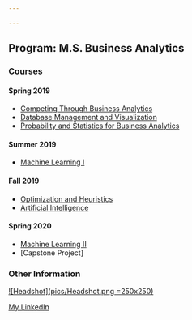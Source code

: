 ```yaml
---

---
```

## Program: M.S. Business Analytics

### Courses
#### Spring 2019
- [Competing Through Business Analytics](/CTBA/index.md)
- [Database Management and Visualization](/DBMV/index.md)
- [Probability and Statistics for Business Analytics](/PSBA/index.md)
#### Summer 2019
- [Machine Learning I](/ML1/index.md)
#### Fall 2019
- [Optimization and Heuristics]()
- [Artificial Intelligence]()
#### Spring 2020
- [Machine Learning II]()
- [Capstone Project]

### Other Information

[![Headshot](pics/Headshot.png =250x250)](https://www.linkedin.com/in/cherylngo/ "My LinkedIn Page")

[My LinkedIn](https://www.linkedin.com/in/cherylngo/)
